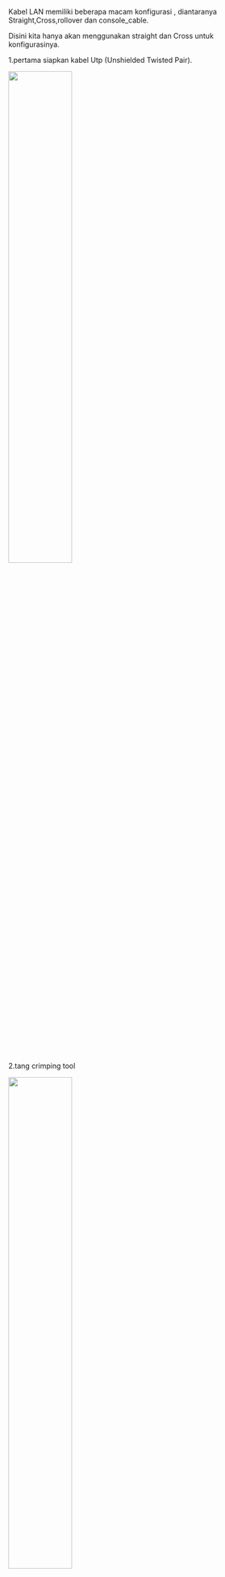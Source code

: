 Kabel LAN memiliki beberapa macam konfigurasi , diantaranya Straight,Cross,rollover dan console_cable.

Disini kita hanya akan menggunakan straight dan Cross untuk konfigurasinya.

1.pertama siapkan kabel Utp (Unshielded Twisted Pair).

<img src="https://github.com/FahriAl-Hafiz/Pengenalan-Kabel-LAN/assets/126375451/fcb7bcea-e805-4b48-9933-fde1896a4a67" width=50% height=50%>


2.tang crimping tool

<img src="https://github.com/FahriAl-Hafiz/Pengenalan-Kabel-LAN/assets/126375451/48690bf1-1b49-453c-adb4-c46dc0df52a7" width=50% height=50%>



3.RJ_45.

<img src = "https://github.com/FahriAl-Hafiz/Pengenalan-Kabel-LAN/assets/126375451/9fb1363a-c849-4c3b-8178-1dacadc8a4a8" width=50% height=50%>


4.tester

<img src="https://github.com/FahriAl-Hafiz/Pengenalan-Kabel-LAN/assets/126375451/450b1038-fcc2-4dfc-a874-25850a9cab76" width=50% height=50%>

Sebelum melakukan konfigurasi kabel , kita akan memahami dulu urutan warna dari kabel straight dan cross.

  *Straight, memiliki Urutan Warna :

      -Putih – Oranye.
      -Oranye.
      -Putih – Hijau.
      -Biru.
      -Putih – Biru.
      -Hijau. 
      -Putih – Coklat. 
      -Coklat.

  *Cross, Memiliki kedua ujung yang berbeda :
      -Ujung Cross 1 :  
      -Putih – Oranye.
      -Oranye. 
      -Putih – Hijau. 
      -Biru.
      -Putih – Biru. 
      -Hijau. 
      -Putih – Coklat.
      -Coklat.

      Ujung Cross 2 :
      -Putih – Hijau. 
      -Hijau. 
      -Putih – Oranye. 
      -Biru.
      -Putih – Biru. 
      -Oranye.
      -Putih – Coklat.
      -Coklat.

Sekarang kita akan membuat kabel straight terlebih dahulu.

Pertama potong kabel sekitar 1 meter,lalu potong dikdua ujung sekitar 3 cm.

pisahkan terlebih dahulu sebelum merangkai warna,setelah itu rapikan warna sesuai dengan keterangan straight lalu luruskan dengan cara di tarik-tarik dengan dijepit dengan dua jari.

<Gambar>

masukan ke dalam Rj ,sesuai dengan urutan dan pastikan untuk ujung dari setiap kabel menyentuh ukung pin dari RJ.

<img src="https://github.com/FahriAl-Hafiz/Pengenalan-Kabel-LAN/assets/126375451/5ed89b29-2dd7-44c3-9e95-ac96a2fb2a86" width=50% height=50%>



jika sudah dipastikan masuk semua dan tidak miring atau tidak rata , kunci rj dengan tang crimping,ulangi untuk bagian ujung satunya.

test kabel dengan tester , jika semua lampu hidup berurutan , maka kita telah berhasil mengkonfigurasikan kabel straight.

<img src="https://github.com/FahriAl-Hafiz/Pengenalan-Kabel-LAN/assets/126375451/e9ecd45d-c78a-4620-8804-b5dae84251bf" width=50% height=50%>

Selanjutnya kita akan mengkonfigurasi kabel crossover,

sesuai dengan deskripsi di awal maka kita akan membuat ujung 1 dan ujung lainnya dengan berbeda urutan.

untuk perangkaian kabel nya sama seperti sebelumnya saat kita mengkonfigurasi kabel straight.

jika sudah lakukan testing , jika lampu hidup dengan tidak berurutan maka telah berhasil.

<img src ="https://github.com/FahriAl-Hafiz/Pengenalan-Kabel-LAN/assets/126375451/4ff7ce9c-144b-4985-9cfd-05d721fa2839" width=50% height=50%>

selanjutnya dapat kita tes langsung ke laptop atau pc , untuk menghubungkan ke router dan melakukan tes koneksi seperti ping.




